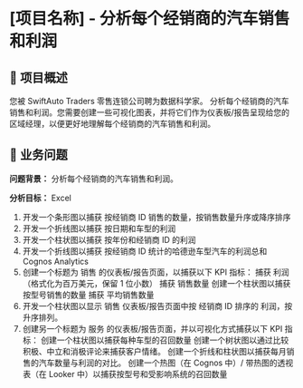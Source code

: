 # [项目名称] - 分析每个经销商的汽车销售和利润

## 📖 项目概述
您被 SwiftAuto Traders 零售连锁公司聘为数据科学家。
分析每个经销商的汽车销售和利润。您需要创建一些可视化图表，并将它们作为仪表板/报告呈现给您的区域经理，以便更好地理解每个经销商的汽车销售和利润。

## 🎯 业务问题

**问题背景：**
分析每个经销商的汽车销售和利润。

**分析目标：**
Excel
1. 开发一个条形图以捕获 按经销商 ID 销售的数量，按销售数量升序或降序排序
2. 开发一个折线图以捕获 按日期和车型的利润
3. 开发一个柱状图以捕获 按年份和经销商 ID 的利润
4. 开发一个折线图以捕获 按经销商 ID 统计的哈德逊车型汽车的利润总和
Cognos Analytics
1. 创建一个标题为 销售 的仪表板/报告页面，以捕获以下 KPI 指标：
捕获 利润（格式化为百万美元，保留 1 位小数）
捕获 销售数量
创建一个柱状图以捕获 按型号销售的数量
捕获 平均销售数量
2. 开发一个柱状图以显示 销售 仪表板/报告页面中按 经销商 ID 排序的 利润，按升序排列。
3. 创建另一个标题为 服务 的仪表板/报告页面，并以可视化方式捕获以下 KPI 指标：
创建一个柱状图以捕获每种车型的召回数量
创建一个树状图以通过比较积极、中立和消极评论来捕获客户情绪。
创建一个折线和柱状图以捕获每月销售的汽车数量与利润的对比。
创建一个热图（在 Cognos 中）/ 带热图的透视表（在 Looker 中）以捕获按型号和受影响系统的召回数量


